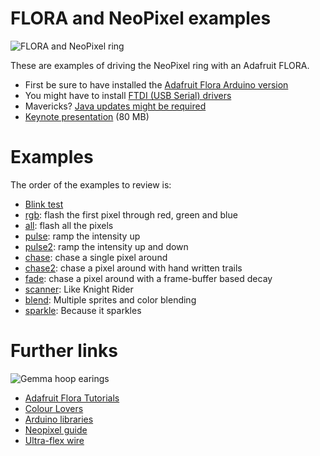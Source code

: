 FLORA and NeoPixel examples
=====
![FLORA and NeoPixel ring](http://farm3.staticflickr.com/2854/11277698765_913be823ee_z.jpg)

These are examples of driving the NeoPixel ring with an Adafruit FLORA.

* First be sure to have installed the [Adafruit Flora Arduino version](http://learn.adafruit.com/getting-started-with-flora/download-software)
* You might have to install [FTDI (USB Serial) drivers](http://www.ftdichip.com/Drivers/VCP.htm)
* Mavericks?  [Java updates might be required](http://support.apple.com/kb/dl1572)
* [Keynote presentation](http://trmm.net/presentations/flora-class.key) (80 MB)

Examples
=====
The order of the examples to review is:

* [Blink test](https://raw.github.com/osresearch/flora/master/test/test.ino)
* [rgb](https://raw.github.com/osresearch/flora/master/rgb/rgb.ino): flash the first pixel through red, green and blue
* [all](https://raw.github.com/osresearch/flora/master/all/all.ino): flash all the pixels
* [pulse](https://raw.github.com/osresearch/flora/master/pulse/pulse.ino): ramp the intensity up
* [pulse2](https://raw.github.com/osresearch/flora/master/pulse2/pulse2.ino): ramp the intensity up and down
* [chase](https://raw.github.com/osresearch/flora/master/chase/chase.ino): chase a single pixel around
* [chase2](https://raw.github.com/osresearch/flora/master/chase2/chase2.ino): chase a pixel around with hand written trails
* [fade](https://raw.github.com/osresearch/flora/master/fade/fade.ino): chase a pixel around with a frame-buffer based decay
* [scanner](https://raw.github.com/osresearch/flora/master/scanner/scanner.ino): Like Knight Rider
* [blend](https://raw.github.com/osresearch/flora/master/blend/blend.ino): Multiple sprites and color blending
* [sparkle](https://raw.github.com/osresearch/flora/master/sparkle/sparkle.ino): Because it sparkles

Further links
====
![Gemma hoop earings ](http://learn.adafruit.com/system/assets/assets/000/010/991/small360/flora_Risa_Rose_Gemma_Hoop_Earrings_Adafruit.jpg?1379376776)
* [Adafruit Flora Tutorials](http://learn.adafruit.com/category/flora)
* [Colour Lovers](http://colourlovers.com)
* [Arduino libraries](http://arduino.cc)
* [Neopixel guide](http://learn.adafruit.com/adafruit-neopixel-uberguide)
* [Ultra-flex wire](http://www.mcmaster.com/#9511t511/=pt452u)

